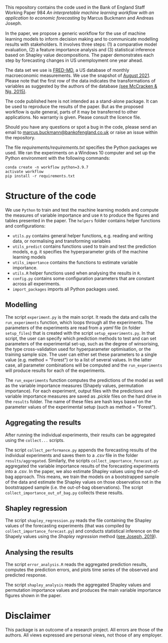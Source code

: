 
This repository contains the code used in the Bank of England Staff Working Paper 984 _An interpretable machine learning workflow with an application to economic forecasting_ by Marcus Buckmann and Andreas Joseph.

In the paper, we propose a generic workﬂow for the use of machine learning models to inform decision making and to communicate modelling results with stakeholders. It
involves three steps: (1) a comparative model evaluation, (2) a feature importance analysis and (3) statistical inference based on Shapley value decompositions. The paper demonstrates each step by forecasting changes in US unemployment one year ahead.

The data set we use is [FRED-MD](https://research.stlouisfed.org/econ/mccracken/fred-databases/), a US database of monthly macroeconomic measurements. We use the snapshot of [August 2021](https://files.stlouisfed.org/files/htdocs/fred-md/monthly/2021-08.csv). Please note that the first row of the data indicates the transformations of variables as suggested by the authors of the database [(see McCracken & Ng, 2015)](https://s3.amazonaws.com/real.stlouisfed.org/wp/2015/2015-012.pdf).

The code published here is not intended as a stand-alone package. It can be used to reproduce the results of the paper. But as the proposed workflow is quite general, parts of it may be transferred to other applications. No warranty is given. Please consult the licence file.

Should you have any questions or spot a bug in the code, please send an email to marcus.buckmann@bankofengland.co.uk or raise an issue within the repository.


The file _requirements/requirements.txt_ specifies the Python packages we used. We ran the experiments on a Windows 10 computer and set up the Python environment with the following commands:
```
conda create -n workflow python=3.9.7
activate workflow
pip install -r requirements.txt
```





# Structure of the code

We use ```Python``` to train and test the machine learning models and compute the measures of variable importance and use ```R``` to produce the figures and tables presented in the paper. The ```helpers``` folder contains helper functions and  configurations:

 
- ```utils.py``` contains general helper functions, e.g. reading and writing data, or normalising and transforming variables
- ```utils_predict``` contains functions used to train and test the prediction models, e.g. it specifies the hyperparameter grids of the machine learning models
- ```utils_importance``` contains the functions to estimate variable importance.
- ```utils.R``` helper functions used when analysing the results in ```R```.
- ```config.py``` contains some configuration parameters that are constant across all experiments.
- ```import_packages``` imports all Python packages used.

## Modelling

The script ```experiment.py``` is the main script. It reads the data and calls the ```run_experiments``` function, which loops through all the experiments. 
The parameters of the experiments are read from a _yaml_ file (in folder ```setup_files```) that is created with the script ```setup_epxeriments.py```. In that script, the user can specify which prediction methods to test and can set parameters of the experimental set-up, such as the degree of winsorising, the type cross-validation used for hyperparameter optimisation, or the training sample size. The user can either set these parameters to a single value (e.g. method =  "Forest") or to a list of several values. In the latter case, all parameter combinations will be computed and the ```run_experiments``` will produce results for each of the experiments.

The ```run_experiments``` function computes the predictions of the model as well as the variable importance measures (Shapely values, permutation importance). For each  experiment, output files with the predictions and variable importance measures are saved as _.pickle_ files on the hard drive in the ```results``` folder. The name of these files are hash keys based on the parameter values of the experimental setup (such as method = "Forest").

## Aggregating the results 

After running the individual experiments, their results can be aggregated using the ```collect...``` scripts. 

The script ```collect_performance.py``` appends the forecasting results of the individual experiments and saves them to a _.csv_ file in the folder ```results/aggregated```.
Similarly, the scripts ```collect_importance_forecast.py``` aggregated the variable importance results of the forecasting experiments into a _.csv_. In the paper, we also estimate Shapley values using the out-of-bag approach. This means, we train the models on a bootstrapped sample of the data and estimate the Shapley values on those observatios not in the bootstrapped sample (i.e. the out-of-bag observations). The script ```collect_importance_out_of_bag.py``` collects these results.


## Shapley regression 

The script ```shapley_regression.py``` reads the file containing the Shapley values of the forecasting experiments (that was compiled by ```collect_importance_forecast.py```) and conducts statistical inference  on the Shapely values using the _Shapley regression_ method ([see Joseph, 2019](https://aps.arxiv.org/abs/1903.04209v1)). 



## Analysing the results

The script ```error_analysis.R``` reads the aggregated prediction results, computes the prediction errors, and plots time series of the observed and predicted response.

The script ```shapley_analysis``` reads the aggregated Shapley values and permutation importance values and produces the main variable importance figures shown in the paper.










# Disclaimer
This package is an outcome of a research project. All errors are those of the authors. All views expressed are personal views, not those of any employer.
